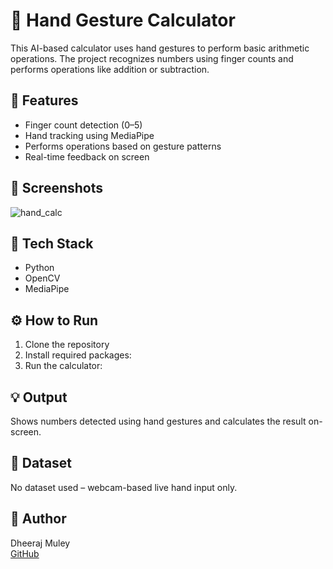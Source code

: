 # 🧮 Hand Gesture Calculator

This AI-based calculator uses hand gestures to perform basic arithmetic operations. The project recognizes numbers using finger counts and performs operations like addition or subtraction.

## 📌 Features
- Finger count detection (0–5)
- Hand tracking using MediaPipe
- Performs operations based on gesture patterns
- Real-time feedback on screen

## 📸 Screenshots
![hand_calc](images/gesture_calc.png)

## 🔧 Tech Stack
- Python
- OpenCV
- MediaPipe

## ⚙️ How to Run
1. Clone the repository
2. Install required packages:
3. Run the calculator:

## 💡 Output
Shows numbers detected using hand gestures and calculates the result on-screen.

## 📁 Dataset
No dataset used – webcam-based live hand input only.

## 👤 Author
Dheeraj Muley  
[GitHub](https://github.com/dheeraj815)
